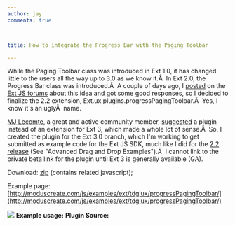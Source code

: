 ```yaml
---
author: jay
comments: true



title: How to integrate the Progress Bar with the Paging Toolbar

---
```


While the Paging Toolbar class was introduced in Ext 1.0, it has changed little to the users all the way up to 3.0 as we know it.Â  In Ext 2.0, the Progress Bar class was introduced.Â  A couple of days ago, I [posted](http://extjs.com/forum/showthread.php?t=58058) on the [Ext JS forums](http://extjs.com/forum/) about this idea and got some good responses, so I decided to finalize the 2.2 extension, Ext.ux.plugins.progressPagingToolbar.Â  Yes, I know it's an uglyÂ  name.

[MJ Lecomte](http://extjs.com/forum/member.php?u=6834), a great and active community member, [suggested](http://extjs.com/forum/reputation.php?p=278375) a plugin instead of an extension for Ext 3, which made a whole lot of sense.Â  So, I created the plugin for the Ext 3.0 branch, which I'm working to get submitted as example code for the Ext JS SDK, much like I did for the [2.2 release](http://extjs.com/blog/2008/08/04/ext-22-released/) (See "Advanced Drag and Drop Examples").Â  I cannot link to the private beta link for the plugin until Ext 3 is generally available (GA).

Download: [zip](http://moduscreate.com/js/examples/ext/tdgiux/progressPagingToolbar/progressPagingToolbar.zip) (contains related javascript);

Example page: [http://moduscreate.com/js/examples/ext/tdgiux/progressPagingToolbar/](http://moduscreate.com/js/examples/ext/tdgiux/progressPagingToolbar/)

[![](http://moduscreate.com/img/screencasts/2009-01-29_0728.png)](http://moduscreate.com/js/examples/ext/tdgiux/progressPagingToolbar/)
**Example usage:**
**Plugin Source:**

